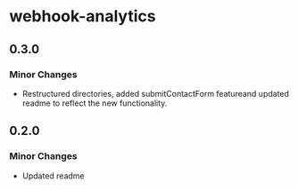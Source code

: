 # webhook-analytics

## 0.3.0

### Minor Changes

- Restructured directories, added submitContactForm featureand updated readme to reflect the new functionality.

## 0.2.0

### Minor Changes

- Updated readme
